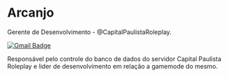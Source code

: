# Arcanjo

Gerente de Desenvolvimento - @CapitalPaulistaRoleplay.

[![Gmail Badge](https://img.shields.io/badge/contato.arcanjoa@gmail.com-dbb284?style=flat-square&logo=Gmail&logoColor=white&link=mailto:diego.schell.f@gmail.com)](mailto:diego.schell.f@gmail.com)

Responsável pelo controle do banco de dados do servidor Capital Paulista Roleplay e lider de desenvolvimento em relação a gamemode do mesmo.

